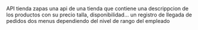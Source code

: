 
API tienda zapas
una api de una tienda que contiene
 una descrippcion de los productos con su precio talla, disponibilidad...
 un registro de llegada de pedidos 
 dos menus dependiendo del nivel de rango del empleado

